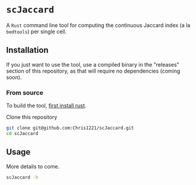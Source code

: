 # `scJaccard`

A `Rust` command line tool for computing the continuous Jaccard index (a la `bedtools`) per single cell.  

## Installation

If you just want to use the tool, use a compiled binary in the "releases" section of this repository, as that will require no dependencies (coming soon). 

### From source

To build the tool, [first install rust](https://www.rust-lang.org/tools/install).

Clone this repository

```sh 
git clone git@github.com:Chris1221/scJaccard.git
cd scJaccard
```

## Usage

More details to come.

```sh
scJaccard -h
```
